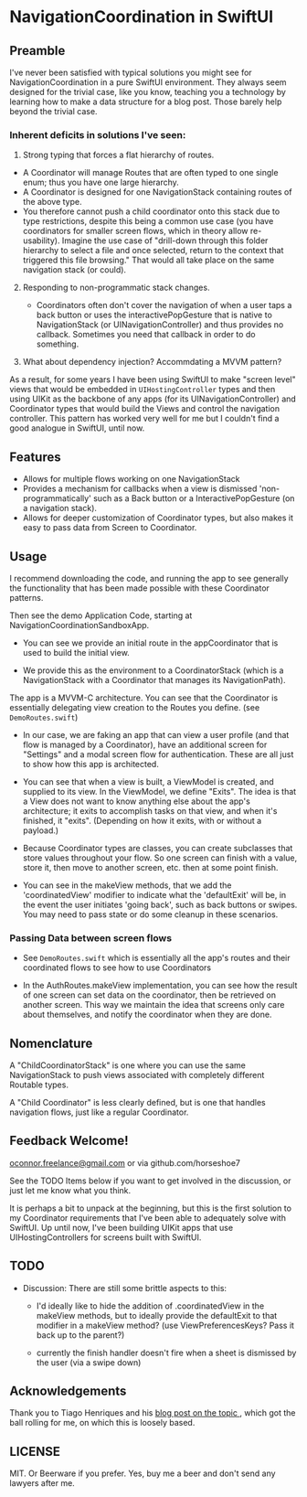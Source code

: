 #  NavigationCoordination in SwiftUI

## Preamble

I've never been satisfied with typical solutions you might see for NavigationCoordination in a pure SwiftUI environment.  They always seem designed for the trivial case, like you know, teaching you a technology by learning how to make a data structure for a blog post.  Those barely help beyond the trivial case.

### Inherent deficits in solutions I've seen:

1. Strong typing that forces a flat hierarchy of routes.
- A Coordinator will manage Routes that are often typed to one single enum; thus you have one large hierarchy.
- A Coordinator is designed for one NavigationStack containing routes of the above type.
- You therefore cannot push a child coordinator onto this stack due to type restrictions, despite this being a common use case (you have coordinators for smaller screen flows, which in theory allow re-usability).  Imagine the use case of "drill-down through this folder hierarchy to select a file and once selected, return to the context that triggered this file browsing."  That would all take place on the same navigation stack (or could).

2. Responding to non-programmatic stack changes.
    - Coordinators often don't cover the navigation of when a user taps a back button or uses the interactivePopGesture that is native to NavigationStack (or UINavigationController) and thus provides no callback.  Sometimes you need that callback in order to do something.

3. What about dependency injection? Accommdating a MVVM pattern?

As a result, for some years I have been using SwiftUI to make "screen level" views that would be embedded in `UIHostingController` types and then using UIKit as the backbone of any apps (for its UINavigationController) and Coordinator types that would build the Views and control the navigation controller.  This pattern has worked very well for me but I couldn't find a good analogue in SwiftUI, until now.


## Features

- Allows for multiple flows working on one NavigationStack
- Provides a mechanism for callbacks when a view is dismissed 'non-programmatically' such as a Back button or a InteractivePopGesture (on a navigation stack).
- Allows for deeper customization of Coordinator types, but also makes it easy to pass data from Screen to Coordinator.


## Usage

I recommend downloading the code, and running the app to see generally the functionality that has been made possible with these Coordinator patterns.

Then see the demo Application Code, starting at NavigationCoordinationSandboxApp.

- You can see we provide an initial route in the appCoordinator that is used to build the initial view.

- We provide this as the environment to a CoordinatorStack (which is a NavigationStack with a Coordinator that manages its NavigationPath).

The app is a MVVM-C architecture.  You can see that the Coordinator is essentially delegating view creation to the Routes you define.  (see `DemoRoutes.swift`)

- In our case, we are faking an app that can view a user profile (and that flow is managed by a Coordinator), have an additional screen for "Settings" and a modal screen flow for authentication.  These are all just to show how this app is architected.

- You can see that when a view is built, a ViewModel is created, and supplied to its view.  In the ViewModel, we define "Exits".  The idea is that a View does not want to know anything else about the app's architecture; it exits to accomplish tasks on that view, and when it's finished, it "exits".  (Depending on how it exits, with or without a payload.)

- Because Coordinator types are classes, you can create subclasses that store values throughout your flow.  So one screen can finish with a value, store it, then move to another screen, etc. then at some point finish.

- You can see in the makeView methods, that we add the 'coordinatedView' modifier to indicate what the 'defaultExit' will be, in the event the user initiates 'going back', such as back buttons or swipes.  You may need to pass state or do some cleanup in these scenarios.



### Passing Data between screen flows

- See `DemoRoutes.swift` which is essentially all the app's routes and their coordinated flows to see how to use Coordinators

- In the AuthRoutes.makeView implementation, you can see how the result of one screen can set data on the coordinator, then be retrieved on another screen.  This way we maintain the idea that screens only care about themselves, and notify the coordinator when they are done.


## Nomenclature

A "ChildCoordinatorStack" is one where you can use the same NavigationStack to push views associated with completely different Routable types.

A "Child Coordinator" is less clearly defined, but is one that handles navigation flows, just like a regular Coordinator. 


## Feedback Welcome!

oconnor.freelance@gmail.com or via github.com/horseshoe7

See the TODO Items below if you want to get involved in the discussion, or just let me know what you think.

It is perhaps a bit to unpack at the beginning, but this is the first solution to my Coordinator requirements that I've been able to adequately solve with SwiftUI.  Up until now, I've been building UIKit apps that use UIHostingControllers for screens built with SwiftUI.


## TODO
 
- Discussion: There are still some brittle aspects to this:
        
    - I'd ideally like to hide the addition of .coordinatedView in the makeView methods, but to ideally provide the defaultExit to that modifier in a makeView method?  (use ViewPreferencesKeys?  Pass it back up to the parent?)
    
    - currently the finish handler doesn't fire when a sheet is dismissed by the user (via a swipe down)


## Acknowledgements

Thank you to Tiago Henriques and his [blog post on the topic ](https://www.tiagohenriques.dev/blog/swiftui-refactor-navigation-layer-using-coordinator-pattern), which got the ball rolling for me, on which this is loosely based.

## LICENSE

MIT.  Or Beerware if you prefer.  Yes, buy me a beer and don't send any lawyers after me.
